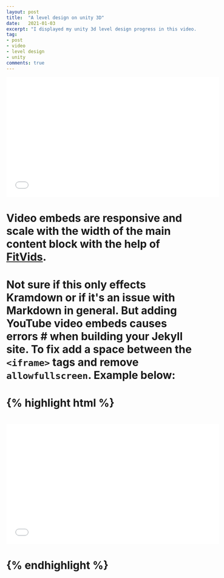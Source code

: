 ```yaml
---
layout: post
title:  "A level design on unity 3D"
date:   2021-01-03
excerpt: "I displayed my unity 3d level design progress in this video. Enjoy!"
tag:
- post
- video
- level design
- unity 
comments: true
---
```

<iframe width="560" height="315" src="//www.youtube.com/watch?v=DXh7yeCFD5Y" frameborder="0"> </iframe>

# Video embeds are responsive and scale with the width of the main content block with the help of [FitVids](http://fitvidsjs.com/).

# Not sure if this only effects Kramdown or if it's an issue with Markdown in general. But adding YouTube video embeds causes errors #  when building your Jekyll site. To fix add a space between the `<iframe>` tags and remove `allowfullscreen`. Example below:

# {% highlight html %}
# <iframe width="560" height="315" src="//www.youtube.com/embed/SU3kYxJmWuQ" frameborder="0"> </iframe>
# {% endhighlight %}
